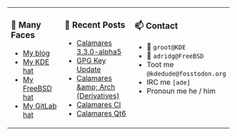
<table><tr>
  
<td valign="top" width="30%">
  
### 🙋 Many Faces

- [My blog](https://euroquis.nl/bobulate/)
- [My KDE hat](https://invent.kde.org/adridg)
- [My FreeBSD hat](https://wiki.freebsd.org/AdriaanDeGroot)
- [My GitLab hat](https://gitlab.com/adriaandegroot)
</td>

<td valign="top" width="40%">
  
### 💬 Recent Posts

<!-- BLOG-POST-LIST:START -->
- [Calamares 3.3.0-alpha5](https://euroquis.nl//calamares/2023/11/14/calamares.html)
- [GPG Key Update](https://euroquis.nl//blabla/2023/11/14/gpg.html)
- [Calamares &amp;amp; Arch &lpar;Derivatives&rpar;](https://euroquis.nl//calamares/2023/10/22/calamares.html)
- [Calamares CI](https://euroquis.nl//kde/2023/10/03/calamares-ci.html)
- [Calamares Qt6](https://euroquis.nl//kde/2023/09/09/calamares.html)
<!-- BLOG-POST-LIST:END -->
</td>

<td valign="top" width="30%">
  
### 📫 Contact

- 📧 `groot@KDE`
- 📧 `adridg@FreeBSD`
- Toot me `@kdedude@fosstodon.org`
- IRC me `[ade]`
- Pronoun me he / him
</td>

</tr></table>
